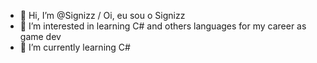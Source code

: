 - 👋 Hi, I’m @Signizz / Oi, eu sou o Signizz 
- 👀 I’m interested in learning C# and others languages for my career as game dev
- 🌱 I’m currently learning C#
